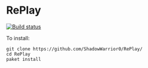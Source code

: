 # RePlay
[![Build status](https://build.appcenter.ms/v0.1/apps/eca07457-715c-485a-9043-a364c5ee34b9/branches/master/badge)](https://appcenter.ms)

To install:

    git clone https://github.com/ShadowWarrior0/RePlay/
    cd RePlay
    paket install
